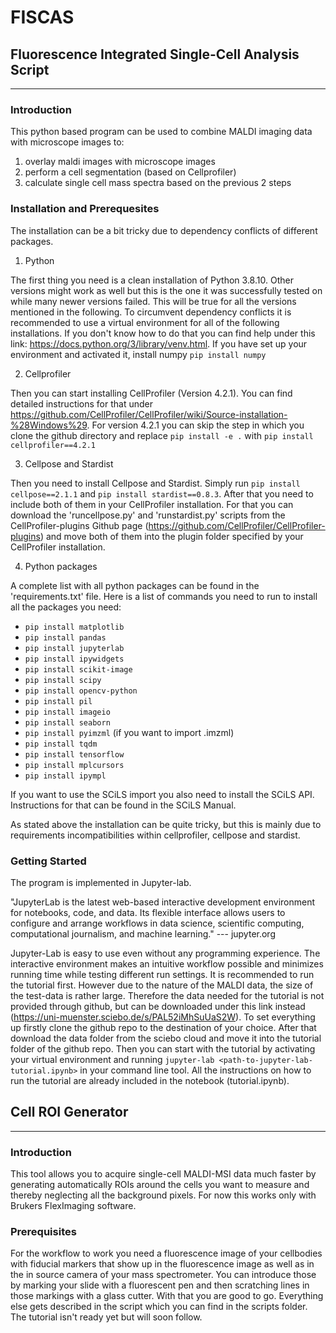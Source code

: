 # FISCAS

## Fluorescence Integrated Single-Cell Analysis Script
***
### Introduction

This python based program can be used to combine MALDI imaging data with microscope images to: 
1. overlay maldi images with microscope images 
2. perform a cell segmentation (based on Cellprofiler)
3. calculate single cell mass spectra based on the previous 2 steps

### Installation and Prerequesites 

The installation can be a bit tricky due to dependency conflicts of different packages.

1) Python

The first thing you need is a clean installation of Python 3.8.10. Other versions might work as well but this is the one it was successfully tested on while many newer versions failed. This will be true for all the versions mentioned in the following. To circumvent dependency conflicts it is recommended to use a virtual environment for all of the following installations. If you don't know how to do that you can find help under this link: https://docs.python.org/3/library/venv.html.
If you have set up your environment and activated it, install numpy `pip install numpy`

2) Cellprofiler

Then you can start installing CellProfiler (Version 4.2.1). You can find detailed instructions for that under https://github.com/CellProfiler/CellProfiler/wiki/Source-installation-%28Windows%29. For version 4.2.1 you can skip the step in which you clone the github directory and replace `pip install -e .` with `pip install cellprofiler==4.2.1`

3) Cellpose and Stardist

Then you need to install Cellpose and Stardist. Simply run `pip install cellpose==2.1.1` and `pip install stardist==0.8.3`. After that you need to include both of them in your CellProfiler installation. For that you can download the 'runcellpose.py' and 'runstardist.py' scripts from the CellProfiler-plugins Github page (https://github.com/CellProfiler/CellProfiler-plugins) and move both of them into the plugin folder specified by your CellProfiler installation.  

4) Python packages

A complete list with all python packages can be found in the 'requirements.txt' file. 
Here is a list of commands you need to run to install all the packages you need:

- `pip install matplotlib`
- `pip install pandas`
- `pip install jupyterlab`
- `pip install ipywidgets`
- `pip install scikit-image`
- `pip install scipy`
- `pip install opencv-python`
- `pip install pil`
- `pip install imageio`
- `pip install seaborn`
- `pip install pyimzml` (if you want to import .imzml)
- `pip install tqdm`
- `pip install tensorflow`
- `pip install mplcursors`
- `pip install ipympl`

If you want to use the SCiLS import you also need to install the SCiLS API. Instructions for that can be found in the SCiLS Manual.

As stated above the installation can be quite tricky, but this is mainly due to requirements incompatibilities within cellprofiler, cellpose and stardist. 

### Getting Started

The program is implemented in Jupyter-lab.  

"JupyterLab is the latest web-based interactive development environment for notebooks, code, and data. Its flexible interface allows users to configure and arrange workflows in data science, scientific computing, computational journalism, and machine learning." --- jupyter.org

Jupyter-Lab is easy to use even without any programming experience. The interactive environment makes an intuitive workflow possible and minimizes running time while testing different run settings.
It is recommended to run the tutorial first. However due to the nature of the MALDI data, the size of the test-data is rather large. Therefore the data needed for the tutorial is not provided through github, but can be downloaded under this link instead (https://uni-muenster.sciebo.de/s/PAL52iMhSuUaS2W). To set everything up firstly clone the github repo to the destination of your choice. After that download the data folder from the sciebo cloud and move it into the tutorial folder of the github repo. Then you can start with the tutorial by activating your virtual environment and running `jupyter-lab <path-to-jupyter-lab-tutorial.ipynb>` in your command line tool. All the instructions on how to run the tutorial are already included in the notebook (tutorial.ipynb). 

## Cell ROI Generator

***

### Introduction
This tool allows you to acquire single-cell MALDI-MSI data much faster by generating automatically ROIs around the cells you want to measure and thereby neglecting all the background pixels. For now this works only with Brukers FlexImaging software.  

### Prerequisites 
For the workflow to work you need a fluorescence image of your cellbodies with fiducial markers that show up in the fluorescence image as well as in the in source camera of your mass spectrometer. You can introduce those by marking your slide with a fluorescent pen and then scratching lines in those markings with a glass cutter. 
With that you are good to go. Everything else gets described in the script which you can find in the scripts folder. The tutorial isn't ready yet but will soon follow.   
